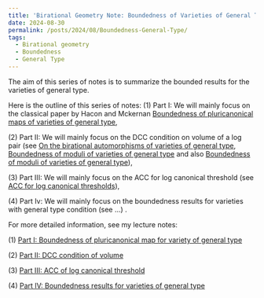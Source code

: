 ```yaml
---
title: 'Birational Geometry Note: Boundedness of Varieties of General Type'
date: 2024-08-30
permalink: /posts/2024/08/Boundedness-General-Type/
tags:
  - Birational geometry
  - Boundedness
  - General Type
---
```


The aim of this series of notes is to summarize the bounded results for the varieties of general type. 

Here is the outline of this series of notes:
(1) Part I: We will mainly focus on the classical paper by Hacon and Mckernan [Boundedness of pluricanonical maps of varieties of general type](https://link.springer.com/article/10.1007/s00222-006-0504-1), 

(2) Part II: We will mainly focus on the DCC condition on volume of a log pair (see [On the birational automorphisms of varieties of general type](https://annals.math.princeton.edu/2013/177-3/p06), [Boundedness of moduli of varieties of general type](https://ems.press/journals/jems/articles/15330) and also [Boundedness of moduli of varieties of general type](https://ems.press/journals/jems/articles/15330)),

(3) Part III: We will mainly focus on the ACC for log canonical threshold (see [ACC for log canonical thresholds](https://annals.math.princeton.edu/2014/180-2/p03)),

(4) Part Iv: We will mainly focus on the boundedness results for varieties with general type condition (see ...) .


For more detailed information, see my lecture notes:


(1) [Part I: Boundedness of pluricanonical map for variety of general type](https://yilimath.github.io/files/Birational/BoundednessGeneralType/DCCVolume.pdf)

(2) [Part II: DCC condition of volume](https://yilimath.github.io/files/Birational/BoundednessGeneralType/DCCVolume.pdf)

(3) [Part III: ACC of log canonical threshold](https://yilimath.github.io/files/Birational/BoundednessGeneralType/ACCLCT.pdf)

(4) [Part IV: Boundedness results for varieties of general type](https://yilimath.github.io/files/Birational/BoundednessGeneralType/BoundednessGeneralType.pdf)
